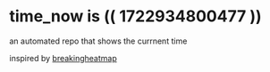 # time_now is (( 1722934800477 ))

an automated repo that shows the currnent time

inspired by [breakingheatmap](https://github.com/breakingheatmap/breakingheatmap)